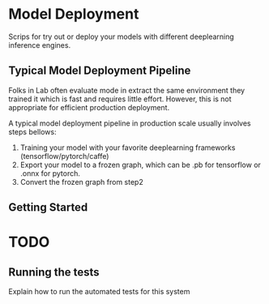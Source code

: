 # Model Deployment

Scrips for try out or deploy your models with different deeplearning inference engines.

## Typical Model Deployment Pipeline

Folks in Lab often evaluate mode in extract the same environment they trained it which is fast and requires little effort. However, this is not appropriate for efficient production deployment. 

A typical model deployment pipeline in production scale usually involves steps bellows:

1. Training your model with your favorite deeplearning frameworks (tensorflow/pytorch/caffe)
2. Export your model to a frozen graph, which can be .pb for tensorflow or .onnx for pytorch.
3. Convert the frozen graph from step2

## Getting Started

# TODO

## Running the tests

Explain how to run the automated tests for this system


